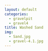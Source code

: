```yaml
---
layout: default
categories: 
  - gravelpit
  - gravel4
title: Washed Sand
img: 
  - Sand.jpg
  - gravel-4.1.jpg
---
```


